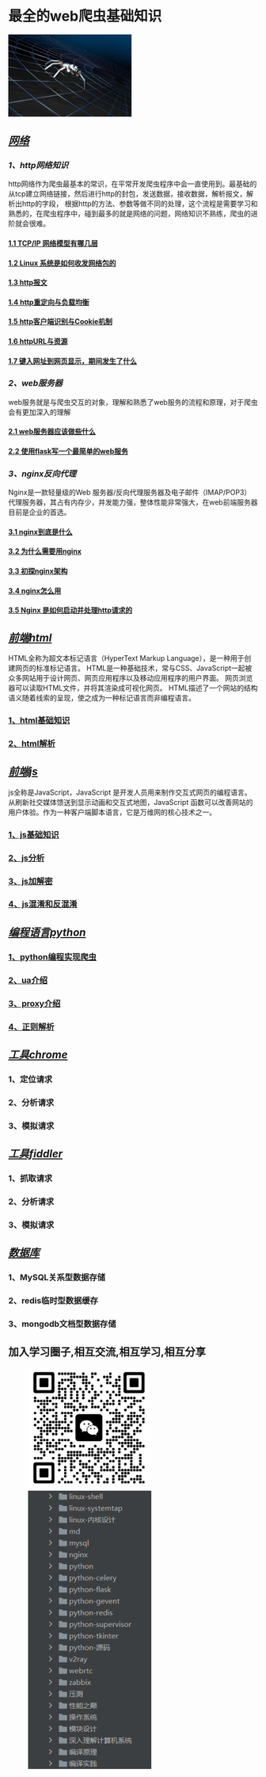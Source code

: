 # 最全的web爬虫基础知识

<img src="./image/spider.jpg" width="249"/>

## *[网络](https://github.com/nwaiting/spider-base/tree/master/http)*

### *1、http网络知识*

http网络作为爬虫最基本的常识，在平常开发爬虫程序中会一直使用到。最基础的从tcp建立网络链接，然后进行http的封包，发送数据，接收数据，解析报文，解析出http的字段，
根据http的方法、参数等做不同的处理，这个流程是需要学习和熟悉的，在爬虫程序中，碰到最多的就是网络的问题，网络知识不熟练，爬虫的进阶就会很难。

#### [1.1 TCP/IP 网络模型有哪几层](https://xiaolincoding.com/network/1_base/tcp_ip_model.html)

#### [1.2 Linux 系统是如何收发网络包的](https://xiaolincoding.com/network/1_base/how_os_deal_network_package.html)

#### [1.3 http报文](https://github.com/woai30231/http/tree/master/%E7%AC%AC%E4%B8%89%E7%AB%A0%20HTTP%E6%8A%A5%E6%96%87) 

#### [1.4 http重定向与负载均衡](https://github.com/woai30231/http/tree/master/%E7%AC%AC%E4%BA%8C%E5%8D%81%E7%AB%A0%20%E9%87%8D%E5%AE%9A%E5%90%91%E4%B8%8E%E8%B4%9F%E8%BD%BD%E5%9D%87%E8%A1%A1)

#### [1.5 http客户端识别与Cookie机制](https://github.com/woai30231/http/tree/master/%E7%AC%AC%E5%8D%81%E4%B8%80%E7%AB%A0%20%E5%AE%A2%E6%88%B7%E7%AB%AF%E8%AF%86%E5%88%AB%E4%B8%8ECookie%E6%9C%BA%E5%88%B6)

#### [1.6 httpURL与资源](https://github.com/woai30231/http/tree/master/%E7%AC%AC%E4%BA%8C%E7%AB%A0%20URL%E4%B8%8E%E8%B5%84%E6%BA%90)

#### [1.7 键入网址到网页显示，期间发生了什么](https://xiaolincoding.com/network/1_base/what_happen_url.html)

### *2、web服务器*

web服务就是与爬虫交互的对象，理解和熟悉了web服务的流程和原理，对于爬虫会有更加深入的理解

#### [2.1 web服务器应该做些什么](https://github.com/woai30231/http/tree/master/%E7%AC%AC%E4%BA%94%E7%AB%A0%20web%E6%9C%8D%E5%8A%A1%E5%99%A8)

#### [2.2 使用flask写一个最简单的web服务](http://www.bjhee.com/flask-1.html)

### *3、nginx反向代理*

Nginx是一款轻量级的Web 服务器/反向代理服务器及电子邮件（IMAP/POP3）代理服务器，其占有内存少，并发能力强，整体性能非常强大，在web前端服务器目前是企业的首选。

#### [3.1 nginx到底是什么](https://cloud.tencent.com/developer/news/241412) 

#### [3.2 为什么需要用nginx](https://worktile.com/kb/ask/17623.html)

#### [3.3 初探nginx架构](http://tengine.taobao.org/book/chapter_02.html)

#### [3.4 nginx怎么用](https://bbs.huaweicloud.com/blogs/326032)

#### [3.5 Nginx 是如何启动并处理http请求的](https://juejin.cn/post/6844903655615758350)

## *[前端html](https://github.com/nwaiting/spider-base/tree/master/html)*

HTML全称为超文本标记语言（HyperText Markup Language），是一种用于创建网页的标准标记语言。
HTML是一种基础技术，常与CSS、JavaScript一起被众多网站用于设计网页、网页应用程序以及移动应用程序的用户界面。 网页浏览器可以读取HTML文件，并将其渲染成可视化网页。
HTML描述了一个网站的结构语义随着线索的呈现，使之成为一种标记语言而非编程语言。

### [1、html基础知识](https://github.com/LiHongyao/HTML)

### [2、html解析](https://www.cnblogs.com/qlqwjy/p/16518736.html)

## *[前端js](https://github.com/nwaiting/spider-base/tree/master/js)*

js全称是JavaScript，JavaScript 是开发人员用来制作交互式网页的编程语言。从刷新社交媒体馈送到显示动画和交互式地图，JavaScript 函数可以改善网站的用户体验。作为一种客户端脚本语言，它是万维网的核心技术之一。

### [1、js基础知识](https://developer.mozilla.org/zh-CN/docs/Learn/JavaScript/First_steps/What_is_JavaScript)

### [2、js分析](https://pythonjishu.com/nhhtxcqzdm/)

### [3、js加解密](https://pythonjishu.com/nhhtxcqzdm/)

### [4、js混淆和反混淆](https://segmentfault.com/a/1190000018732039)

## *[编程语言python](https://github.com/nwaiting/spider-base/tree/master/python)*

### [1、python编程实现爬虫](https://github.com/nwaiting/spider-base/tree/master/python)

### [2、ua介绍](https://github.com/nwaiting/spider-base/tree/master/python)

### [3、proxy介绍](https://github.com/nwaiting/spider-base/tree/master/python)

### [4、正则解析](https://github.com/nwaiting/spider-base/tree/master/python)

## *[工具chrome](https://github.com/nwaiting/spider-base/tree/master/chrome)*

### 1、定位请求

### 2、分析请求

### 3、模拟请求

## *[工具fiddler](https://github.com/nwaiting/spider-base/tree/master/fiddler)*

### 1、抓取请求

### 2、分析请求

### 3、模拟请求

## *[数据库](https://github.com/nwaiting/spider-base/tree/master/database)*

### 1、MySQL关系型数据存储

### 2、redis临时型数据缓存

### 3、mongodb文档型数据存储



## 加入学习圈子,相互交流,相互学习,相互分享
<figure>
<img src="./image/wx.png" width=249/>
<img src="./image/notes.png" width=249/>
</figure>

